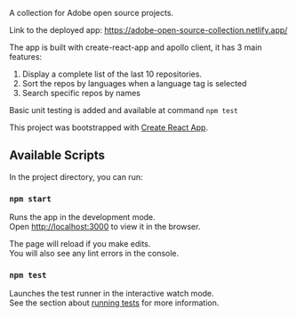 A collection for Adobe open source projects.

Link to the deployed app: https://adobe-open-source-collection.netlify.app/

The app is built with create-react-app and apollo client, it has 3 main features:

1. Display a complete list of the last 10 repositories.
2. Sort the repos by languages when a language tag is selected
3. Search specific repos by names

Basic unit testing is added and available at command `npm test`

This project was bootstrapped with [Create React App](https://github.com/facebook/create-react-app).

## Available Scripts

In the project directory, you can run:

### `npm start`

Runs the app in the development mode.<br />
Open [http://localhost:3000](http://localhost:3000) to view it in the browser.

The page will reload if you make edits.<br />
You will also see any lint errors in the console.

### `npm test`

Launches the test runner in the interactive watch mode.<br />
See the section about [running tests](https://facebook.github.io/create-react-app/docs/running-tests) for more information.
